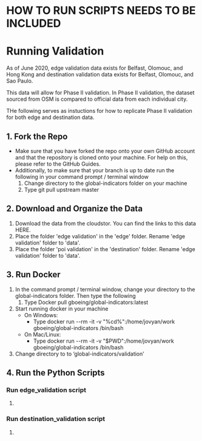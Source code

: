 # HOW TO RUN SCRIPTS NEEDS TO BE INCLUDED

# Running Validation

As of June 2020, edge validation data exists for Belfast, Olomouc, and Hong Kong and destination validation data exists for Belfast, Olomouc, and Sao Paulo. 

This data will allow for Phase II validation. In Phase II validation, the dataset sourced from OSM is compared to official data from each individual city.

THe following serves as instuctions for how to replicate Phase II validation for both edge and destination data.

## 1. Fork the Repo
- Make sure that you have forked the repo onto your own GitHub account and that the repository is cloned onto your machine. For help on this, please refer to the GitHub Guides. 
- Additionally, to make sure that your branch is up to date run the following in your command prompt / terminal window
    1. Change directory to the global-indicators folder on your machine
    1. Type git pull upstream master

## 2. Download and Organize the Data
1.  Download the data from the cloudstor. You can find the links to this data HERE.
1. Place the folder 'edge validation' in the 'edge' folder. Rename 'edge validation' folder to 'data'.  
1. Place the folder 'poi validation' in the 'destination' folder. Rename 'edge validation' folder to 'data'.  

## 3. Run Docker
1.  In the command prompt / terminal window, change your directory to the global-indicators folder. Then type the following
    1.  Type Docker pull gboeing/global-indicators:latest
1.  Start running docker in your machine
    - On Windows:
        - Type docker run --rm -it -v "%cd%":/home/jovyan/work gboeing/global-indicators /bin/bash
    - On Mac/Linux:
        - Type docker run --rm -it -v "$PWD":/home/jovyan/work gboeing/global-indicators /bin/bash
1. Change directory to to ‘global-indicators/validation’

## 4. Run the Python Scripts 

### Run edge_validation script
1. 
### Run destination_validation script
1. 